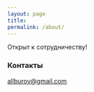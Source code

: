 ```yaml
---
layout: page
title: 
permalink: /about/
---
```


Открыт к сотрудничеству!

### Контакты

[allburov@gmail.com](mailto:allburov@gmail.com)

